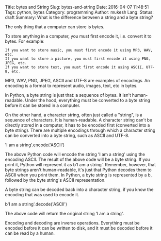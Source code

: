 Title: bytes and String 
Slug: bytes-and-string
Date: 2016-04-07 11:48:51
Tags: python, bytes
Category: programming
Author: mukesh
Lang: 
Status: draft
Summary: What is the difference between a string and a byte string?




The only thing that a computer can store is bytes.

To store anything in a computer, you must first encode it, i.e. convert it to bytes. For example:

    If you want to store music, you must first encode it using MP3, WAV, etc.
    If you want to store a picture, you must first encode it using PNG, JPEG, etc.
    If you want to store text, you must first encode it using ASCII, UTF-8, etc.

MP3, WAV, PNG, JPEG, ASCII and UTF-8 are examples of encodings. An encoding is a format to represent audio, images, text, etc in bytes.

In Python, a byte string is just that: a sequence of bytes. It isn't human-readable. Under the hood, everything must be converted to a byte string before it can be stored in a computer.

On the other hand, a character string, often just called a "string", is a sequence of characters. It is human-readable. A character string can't be directly stored in a computer, it has to be encoded first (converted into a byte string). There are multiple encodings through which a character string can be converted into a byte string, such as ASCII and UTF-8.

'I am a string'.encode('ASCII')

The above Python code will encode the string 'I am a string' using the encoding ASCII. The result of the above code will be a byte string. If you print it, Python will represent it as b'I am a string'. Remember, however, that byte strings aren't human-readable, it's just that Python decodes them to ASCII when you print them. In Python, a byte string is represented by a b, followed by the byte string's ASCII representation.

A byte string can be decoded back into a character string, if you know the encoding that was used to encode it.

b'I am a string'.decode('ASCII')

The above code will return the original string 'I am a string'.

Encoding and decoding are inverse operations. Everything must be encoded before it can be written to disk, and it must be decoded before it can be read by a human.
